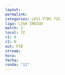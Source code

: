 ```yaml
---
layout: 
permalink: 
categories: LD11 FTBS 7ZS
liga: LIGA INDIGO
match: 2
local: 7Z
r1: 0
r2: 0
out: FTB
stream: 
hora: 
fecha: 
ronda: "11"
---
```

